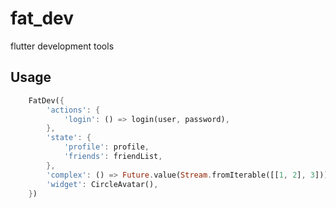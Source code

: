 # fat_dev
flutter development tools

## Usage

```dart
    FatDev({
        'actions': {
            'login': () => login(user, password),
        },
        'state': {
            'profile': profile,
            'friends': friendList,
        },
        'complex': () => Future.value(Stream.fromIterable([[1, 2], 3])),
        'widget': CircleAvatar(),
    })
```